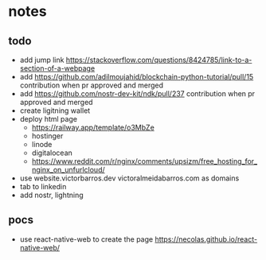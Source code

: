 # notes

## todo

- add jump link https://stackoverflow.com/questions/8424785/link-to-a-section-of-a-webpage
- add https://github.com/adilmoujahid/blockchain-python-tutorial/pull/15 contribution when pr approved and merged
- add https://github.com/nostr-dev-kit/ndk/pull/237 contribution when pr approved and merged
- create ligitning wallet
- deploy html page
  - https://railway.app/template/o3MbZe
  - hostinger
  - linode
  - digitalocean
  - https://www.reddit.com/r/nginx/comments/upsizm/free_hosting_for_nginx_on_unfurlcloud/
- use website.victorbarros.dev victoralmeidabarros.com as domains
- tab to linkedin
- add nostr, lightning

## pocs

- use react-native-web to create the page https://necolas.github.io/react-native-web/

